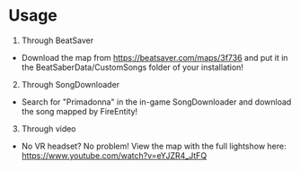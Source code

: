 # Usage

1. Through BeatSaver
  - Download the map from https://beatsaver.com/maps/3f736 and put it in the BeatSaberData/CustomSongs folder of your installation!
2. Through SongDownloader
  - Search for "Primadonna" in the in-game SongDownloader and download the song mapped by FireEntity!
3. Through video
  - No VR headset? No problem! View the map with the full lightshow here: https://www.youtube.com/watch?v=eYJZR4_JtFQ
